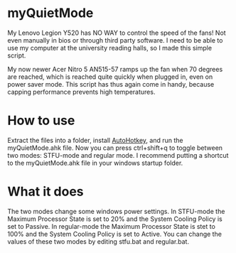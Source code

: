 # myQuietMode
My Lenovo Legion Y520 has NO WAY to control the speed of the fans! Not even manually in bios or through third party software. I need to be able to use my computer at the university reading halls, so I made this simple script.

My now newer Acer Nitro 5 AN515-57 ramps up the fan when 70 degrees are reached, which is reached quite quickly when plugged in, even on power saver mode. This script has thus again come in handy, because capping performance prevents high temperatures.
<h1>How to use</h1>
Extract the files into a folder, install <a href="https://www.autohotkey.com">AutoHotkey</a>, and run the myQuietMode.ahk file. Now you can press ctrl+shift+q to toggle between two modes: STFU-mode and regular mode. I recommend putting a shortcut to the myQuietMode.ahk file in your windows startup folder.
<h1>What it does</h1>
The two modes change some windows power settings. In STFU-mode the Maximum Processor State is set to 20% and the System Cooling Policy is set to Passive. In regular-mode the Maximum Processor State is stet to 100% and the System Cooling Policy is set to Active. You can change the values of these two modes by editing stfu.bat and regular.bat.
